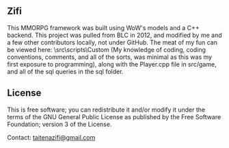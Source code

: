 Zifi
-------
This MMORPG framework was built using WoW's models and a C++ backend.
This project was pulled from BLC in 2012, and modified by me and a few other contributors
locally, not under GitHub.
The meat of my fun can be viewed here: \src\scripts\Custom (My knowledge of coding,
coding conventions, comments, and all of the sorts, was minimal as this was my
first exposure to programming), along with the Player.cpp file in src/game, 
and all of the sql queries in the sql folder.

License
-------
This is free software; you can redistribute it and/or modify it 
under the terms of the GNU General Public License as published by the 
Free Software Foundation; version 3 of the License.

Contact: taitenazifi@gmail.com
